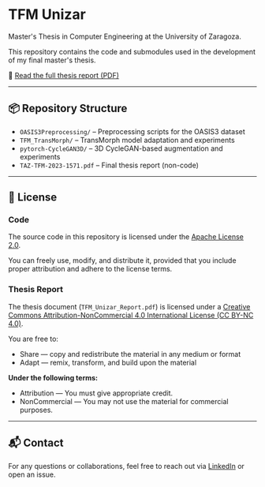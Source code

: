 # TFM Unizar

Master's Thesis in Computer Engineering at the University of Zaragoza.

This repository contains the code and submodules used in the development of my final master's thesis.

📄 [Read the full thesis report (PDF)](./TAZ-TFM-2023-1571.pdf)

---

## 📦 Repository Structure

- `OASIS3Preprocessing/` – Preprocessing scripts for the OASIS3 dataset
- `TFM_TransMorph/` – TransMorph model adaptation and experiments
- `pytorch-CycleGAN3D/` – 3D CycleGAN-based augmentation and experiments
- `TAZ-TFM-2023-1571.pdf` – Final thesis report (non-code)

---

## 📄 License

### Code
The source code in this repository is licensed under the [Apache License 2.0](./LICENSE).

You can freely use, modify, and distribute it, provided that you include proper attribution and adhere to the license terms.

### Thesis Report
The thesis document (`TFM_Unizar_Report.pdf`) is licensed under a [Creative Commons Attribution-NonCommercial 4.0 International License (CC BY-NC 4.0)](https://creativecommons.org/licenses/by-nc/4.0/).

You are free to:
- Share — copy and redistribute the material in any medium or format  
- Adapt — remix, transform, and build upon the material  

**Under the following terms:**
- Attribution — You must give appropriate credit.
- NonCommercial — You may not use the material for commercial purposes.

---

## 📬 Contact

For any questions or collaborations, feel free to reach out via [LinkedIn](https://www.linkedin.com/in/david-solanas-sanz-174a01195) or open an issue.

